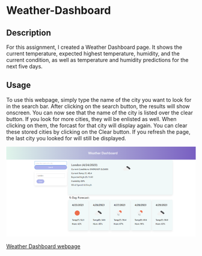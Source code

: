 # Weather-Dashboard

## Description

For this assignment, I created a Weather Dashboard page. It shows the current temperature, expected highest temperature, humidity, and the current condition, as well as temperature and humidity predictions for the next five days. 

## Usage

To use this webpage, simply type the name of the city you want to look for in the search bar. After clicking on the search button, the results will show onscreen. You can now see that the name of the city is listed over the clear button. If you look for more cities, they will be enlisted as well. When clicking on them, the forcast for that city will display again. 
You can clear these stored cities by clicking on the Clear button. If you refresh the page, the last city you looked for will still be displayed. 

![Screenshot showing the deployed page](./images/screenshot.png)

[Weather Dashboard webpage](https://isanator2000.github.io/Weather-Dashboard/)
